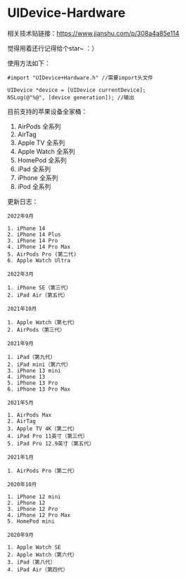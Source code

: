 # UIDevice-Hardware
相关技术贴链接：https://www.jianshu.com/p/308a4a85e114

觉得用着还行记得给个star~ ：）

使用方法如下：
```
#import "UIDevice+Hardware.h" //需要import头文件

UIDevice *device = [UIDevice currentDevice];
NSLog(@"%@", [device generation]); //输出
```

目前支持的苹果设备全家桶：
1. AirPods 全系列
2. AirTag 
3. Apple TV 全系列
4. Apple Watch 全系列
5. HomePod 全系列
6. iPad 全系列
7. iPhone 全系列
8. iPod 全系列

更新日志：
```
2022年9月

1. iPhone 14
2. iPhone 14 Plus
3. iPhone 14 Pro
4. iPhone 14 Pro Max
5. AirPods Pro (第二代)
6. Apple Watch Ultra
```
```
2022年3月

1. iPhone SE（第三代）
2. iPad Air（第五代）
```
```
2021年10月

1. Apple Watch（第七代）
2. AirPods（第三代）
```
```
2021年9月

1. iPad（第九代）
2. iPad mini（第六代）
3. iPhone 13 mini
4. iPhone 13
5. iPhone 13 Pro
6. iPhone 13 Pro Max
```
```
2021年5月

1. AirPods Max
2. AirTag
3. Apple TV 4K（第二代）
4. iPad Pro 11英寸（第三代）
5. iPad Pro 12.9英寸（第五代）
```
```
2021年1月

1. AirPods Pro（第二代）
```
```
2020年10月

1. iPhone 12 mini
2. iPhone 12
3. iPhone 12 Pro
4. iPhone 12 Pro Max
5. HomePod mini
```
```
2020年9月

1. Apple Watch SE
2. Apple Watch（第六代）
3. iPad（第八代）
4. iPad Air（第四代）
```

